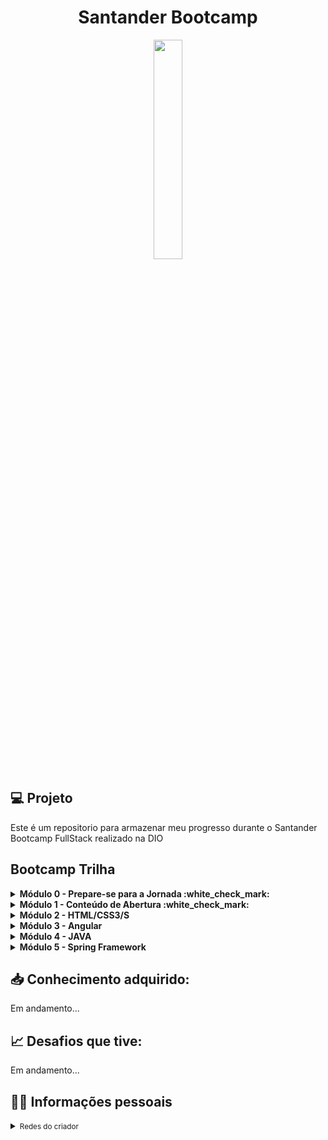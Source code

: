 <h1 align="center">
  Santander Bootcamp
</h1>

<div align="center">
    <img src="https://hermes.digitalinnovation.one/tracks/800fd098-3eef-45e9-9544-544ae396076c.png" width="30%"/> 
</div>


## 💻 Projeto
Este é um repositorio para armazenar meu progresso durante o Santander Bootcamp FullStack realizado na DIO

## Bootcamp Trilha

<details>
  <summary><b>Módulo 0 - Prepare-se para a Jornada :white_check_mark:</b></summary>
  <ul>
    <li>Conheça as Oportunidades da DIO</li>
    <li>Seja Protagonista Neste Bootcamp</li>
    <li>Boas-vindas ao Santander Bootcamp Fullstack Developer</li>
  </ul>
</details>
  
<details>
  <summary><b>Módulo 1 - Conteúdo de Abertura :white_check_mark:</b></summary>
    <ul>
      <li>Introdução à Programação e Pensamento Computacional</li>
      <li>Introdução ao Git e ao GitHub</li>
      <li>Criando seu Primeiro Repositório no GitHub Para Compartilhar seu Progresso</li>
    </ul>
</details>

<details>
  <summary><b>Módulo 2 - HTML/CSS3/S</b></summary>
    <ul>
      <li></li>
      <li></li>
      <li></li>
      <li></li>
      <li></li>
      <li></li>
      <li></li>
      <li></li>
      <li></li>
      <li></li>
      <li></li>
      <li></li>
      <li></li>
      <li></li>
      <li></li>
      <li></li>
      <li></li>
    </ul>
</details>

<details>
  <summary><b>Módulo 3 - Angular</b></summary>
    <ul>
      <li></li>
      <li></li>
      <li></li>
      <li></li>
      <li></li>
      <li></li>
      <li></li>
      <li></li>
      <li></li>
      <li></li>
      <li></li>
      <li></li>
    </ul>
</details>

<details>
  <summary><b>Módulo 4 - JAVA</b></summary>
    <ul>
      <li></li>
      <li></li>
      <li></li>
      <li></li>
      <li></li>
      <li></li>
      <li></li>
      <li></li>
      <li></li>
      <li></li>
      <li></li>
    </ul>
</details>

<details>
  <summary><b>Módulo 5 - Spring Framework</b></summary>
    <ul>
      <li></li>
      <li></li>
      <li></li>
      <li></li>
      <li></li>
      <li></li>
    </ul>
</details>

## 📥 Conhecimento adquirido:
Em andamento...

## 📈 Desafios que tive:
Em andamento...

## 👨‍💻 Informações pessoais
<details>
    <summary><small>Redes do criador</small></summary>
    <section>
        <div>Linkedin: <a href="https://www.linkedin.com/in/lucas-felipe-39ab96236/" target="_blank" rel="noopener noreferrer">Lucas Felipe</a></div>
        <div>Github: <a href="https://github.com/lucasfelipe-s" target="_blank" rel="noopener noreferrer">Lucas Felipe</a></div>
        <div>Instagram: <a href="https://www.instagram.com/_lucasflp/" target="_blank" rel="noopener noreferrer">@_lucasflp</a></div>
    </section>
</details>
